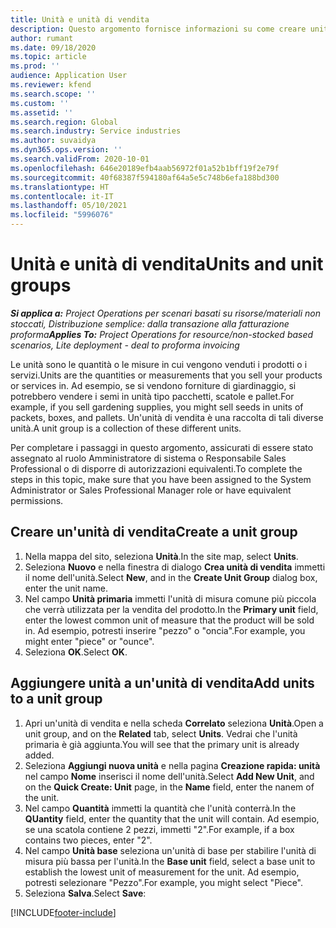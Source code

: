 ```yaml
---
title: Unità e unità di vendita
description: Questo argomento fornisce informazioni su come creare unità e gruppi di unità in Dynamics 365 Project Operations.
author: rumant
ms.date: 09/18/2020
ms.topic: article
ms.prod: ''
audience: Application User
ms.reviewer: kfend
ms.search.scope: ''
ms.custom: ''
ms.assetid: ''
ms.search.region: Global
ms.search.industry: Service industries
ms.author: suvaidya
ms.dyn365.ops.version: ''
ms.search.validFrom: 2020-10-01
ms.openlocfilehash: 646e20189efb4aab56972f01a52b1bff19f2e79f
ms.sourcegitcommit: 40f68387f594180af64a5e5c748b6efa188bd300
ms.translationtype: HT
ms.contentlocale: it-IT
ms.lasthandoff: 05/10/2021
ms.locfileid: "5996076"
---
```

# <a name="units-and-unit-groups"></a><span data-ttu-id="20e0a-103">Unità e unità di vendita</span><span class="sxs-lookup"><span data-stu-id="20e0a-103">Units and unit groups</span></span>

<span data-ttu-id="20e0a-104">_**Si applica a:** Project Operations per scenari basati su risorse/materiali non stoccati, Distribuzione semplice: dalla transazione alla fatturazione proforma_</span><span class="sxs-lookup"><span data-stu-id="20e0a-104">_**Applies To:** Project Operations for resource/non-stocked based scenarios, Lite deployment - deal to proforma invoicing_</span></span>

<span data-ttu-id="20e0a-105">Le unità sono le quantità o le misure in cui vengono venduti i prodotti o i servizi.</span><span class="sxs-lookup"><span data-stu-id="20e0a-105">Units are the quantities or measurements that you sell your products or services in.</span></span> <span data-ttu-id="20e0a-106">Ad esempio, se si vendono forniture di giardinaggio, si potrebbero vendere i semi in unità tipo pacchetti, scatole e pallet.</span><span class="sxs-lookup"><span data-stu-id="20e0a-106">For example, if you sell gardening supplies, you might sell seeds in units of packets, boxes, and pallets.</span></span> <span data-ttu-id="20e0a-107">Un'unità di vendita è una raccolta di tali diverse unità.</span><span class="sxs-lookup"><span data-stu-id="20e0a-107">A unit group is a collection of these different units.</span></span>

<span data-ttu-id="20e0a-108">Per completare i passaggi in questo argomento, assicurati di essere stato assegnato al ruolo Amministratore di sistema o Responsabile Sales Professional o di disporre di autorizzazioni equivalenti.</span><span class="sxs-lookup"><span data-stu-id="20e0a-108">To complete the steps in this topic, make sure that you have been assigned to the System Administrator or Sales Professional Manager role or have equivalent permissions.</span></span>

## <a name="create-a-unit-group"></a><span data-ttu-id="20e0a-109">Creare un'unità di vendita</span><span class="sxs-lookup"><span data-stu-id="20e0a-109">Create a unit group</span></span>

1. <span data-ttu-id="20e0a-110">Nella mappa del sito, seleziona **Unità**.</span><span class="sxs-lookup"><span data-stu-id="20e0a-110">In the site map, select **Units**.</span></span>
2. <span data-ttu-id="20e0a-111">Seleziona **Nuovo** e nella finestra di dialogo **Crea unità di vendita** immetti il nome dell'unità.</span><span class="sxs-lookup"><span data-stu-id="20e0a-111">Select **New**, and in the **Create Unit Group** dialog box, enter the unit name.</span></span>
3. <span data-ttu-id="20e0a-112">Nel campo **Unità primaria** immetti l'unità di misura comune più piccola che verrà utilizzata per la vendita del prodotto.</span><span class="sxs-lookup"><span data-stu-id="20e0a-112">In the **Primary unit** field, enter the lowest common unit of measure that the product will be sold in.</span></span> <span data-ttu-id="20e0a-113">Ad esempio, potresti inserire "pezzo" o "oncia".</span><span class="sxs-lookup"><span data-stu-id="20e0a-113">For example, you might enter "piece" or "ounce".</span></span>
4. <span data-ttu-id="20e0a-114">Seleziona **OK**.</span><span class="sxs-lookup"><span data-stu-id="20e0a-114">Select **OK**.</span></span>

## <a name="add-units-to-a-unit-group"></a><span data-ttu-id="20e0a-115">Aggiungere unità a un'unità di vendita</span><span class="sxs-lookup"><span data-stu-id="20e0a-115">Add units to a unit group</span></span>

1. <span data-ttu-id="20e0a-116">Apri un'unità di vendita e nella scheda **Correlato** seleziona **Unità**.</span><span class="sxs-lookup"><span data-stu-id="20e0a-116">Open a unit group, and on the **Related** tab, select **Units**.</span></span> <span data-ttu-id="20e0a-117">Vedrai che l'unità primaria è già aggiunta.</span><span class="sxs-lookup"><span data-stu-id="20e0a-117">You will see that the primary unit is already added.</span></span>
2. <span data-ttu-id="20e0a-118">Seleziona **Aggiungi nuova unità** e nella pagina **Creazione rapida: unità** nel campo **Nome** inserisci il nome dell'unità.</span><span class="sxs-lookup"><span data-stu-id="20e0a-118">Select **Add New Unit**, and on the **Quick Create: Unit** page, in the **Name** field, enter the nanem of the unit.</span></span>
3. <span data-ttu-id="20e0a-119">Nel campo **Quantità** immetti la quantità che l'unità conterrà.</span><span class="sxs-lookup"><span data-stu-id="20e0a-119">In the **QUantity** field, enter the quantity that the unit will contain.</span></span> <span data-ttu-id="20e0a-120">Ad esempio, se una scatola contiene 2 pezzi, immetti "2".</span><span class="sxs-lookup"><span data-stu-id="20e0a-120">For example, if a box contains two pieces, enter "2".</span></span> 
4. <span data-ttu-id="20e0a-121">Nel campo **Unità base** seleziona un'unità di base per stabilire l'unità di misura più bassa per l'unità.</span><span class="sxs-lookup"><span data-stu-id="20e0a-121">In the **Base unit** field, select a base unit to establish the lowest unit of measurement for the unit.</span></span> <span data-ttu-id="20e0a-122">Ad esempio, potresti selezionare "Pezzo".</span><span class="sxs-lookup"><span data-stu-id="20e0a-122">For example, you might select "Piece".</span></span>
5. <span data-ttu-id="20e0a-123">Seleziona **Salva**.</span><span class="sxs-lookup"><span data-stu-id="20e0a-123">Select **Save**:</span></span>


[!INCLUDE[footer-include](../includes/footer-banner.md)]